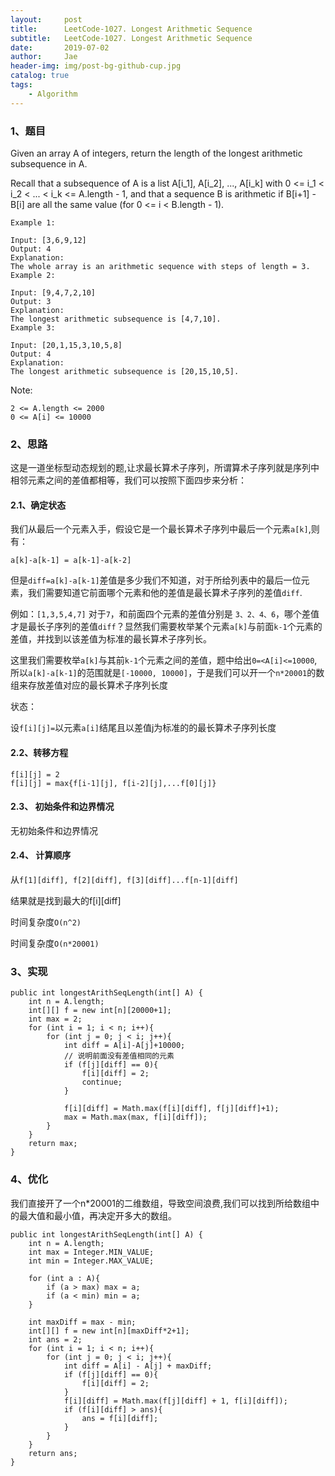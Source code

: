 ```yaml
---
layout:     post
title:      LeetCode-1027. Longest Arithmetic Sequence
subtitle:   LeetCode-1027. Longest Arithmetic Sequence
date:       2019-07-02
author:     Jae
header-img: img/post-bg-github-cup.jpg
catalog: true
tags:
    - Algorithm
---
```


### 1、题目

Given an array A of integers, return the length of the longest arithmetic subsequence in A.

Recall that a subsequence of A is a list A[i_1], A[i_2], ..., A[i_k] with 0 <= i_1 < i_2 < ... < i_k <= A.length - 1, and that a sequence B is arithmetic if B[i+1] - B[i] are all the same value (for 0 <= i < B.length - 1).



    Example 1:

    Input: [3,6,9,12]
    Output: 4
    Explanation:
    The whole array is an arithmetic sequence with steps of length = 3.
    Example 2:

    Input: [9,4,7,2,10]
    Output: 3
    Explanation:
    The longest arithmetic subsequence is [4,7,10].
    Example 3:

    Input: [20,1,15,3,10,5,8]
    Output: 4
    Explanation:
    The longest arithmetic subsequence is [20,15,10,5].


Note:

    2 <= A.length <= 2000
    0 <= A[i] <= 10000

### 2、思路

这是一道坐标型动态规划的题,让求最长算术子序列，所谓算术子序列就是序列中相邻元素之间的差值都相等，我们可以按照下面四步来分析：

#### 2.1、确定状态

我们从最后一个元素入手，假设它是一个最长算术子序列中最后一个元素```a[k]```,则有：

    a[k]-a[k-1] = a[k-1]-a[k-2]

但是```diff=a[k]-a[k-1]```差值是多少我们不知道，对于所给列表中的最后一位元素，我们需要知道它前面哪个元素和他的差值是最长算术子序列的差值```diff```.

例如：```[1,3,5,4,7]```
对于```7```，和前面四个元素的差值分别是 ```3、2、4、6```，哪个差值才是最长子序列的差值```diff```？显然我们需要枚举某个元素```a[k]```与前面```k-1```个元素的差值，并找到以该差值为标准的最长算术子序列长。

这里我们需要枚举```a[k]```与其前```k-1```个元素之间的差值，题中给出```0=<A[i]<=10000```,所以```a[k]-a[k-1]```的范围就是```[-10000, 10000]```，于是我们可以开一个```n*20001```的数组来存放差值对应的最长算术子序列长度

状态：

设```f[i][j]=```以元素```a[i]```结尾且以差值j为标准的的最长算术子序列长度

#### 2.2、转移方程

    f[i][j] = 2
    f[i][j] = max{f[i-1][j], f[i-2][j],...f[0][j]}

#### 2.3、 初始条件和边界情况

无初始条件和边界情况

#### 2.4、 计算顺序

从```f[1][diff], f[2][diff], f[3][diff]...f[n-1][diff]```

结果就是找到最大的f[i][diff]

时间复杂度```O(n^2)```

时间复杂度```O(n*20001)```

### 3、实现

    public int longestArithSeqLength(int[] A) {
        int n = A.length;
        int[][] f = new int[n][20000+1];
        int max = 2;
        for (int i = 1; i < n; i++){
            for (int j = 0; j < i; j++){
                int diff = A[i]-A[j]+10000;
                // 说明前面没有差值相同的元素
                if (f[j][diff] == 0){
                    f[i][diff] = 2;
                    continue;
                }

                f[i][diff] = Math.max(f[i][diff], f[j][diff]+1);
                max = Math.max(max, f[i][diff]);
            }
        }
        return max;
    }

### 4、优化

我们直接开了一个n*20001的二维数组，导致空间浪费,我们可以找到所给数组中的最大值和最小值，再决定开多大的数组。

    public int longestArithSeqLength(int[] A) {
        int n = A.length;
        int max = Integer.MIN_VALUE;
        int min = Integer.MAX_VALUE;

        for (int a : A){
            if (a > max) max = a;
            if (a < min) min = a;
        }

        int maxDiff = max - min;
        int[][] f = new int[n][maxDiff*2+1];
        int ans = 2;
        for (int i = 1; i < n; i++){
            for (int j = 0; j < i; j++){
                int diff = A[i] - A[j] + maxDiff;
                if (f[j][diff] == 0){
                    f[i][diff] = 2;
                }
                f[i][diff] = Math.max(f[j][diff] + 1, f[i][diff]);
                if (f[i][diff] > ans){
                    ans = f[i][diff];
                }
            }
        }
        return ans;
    }
